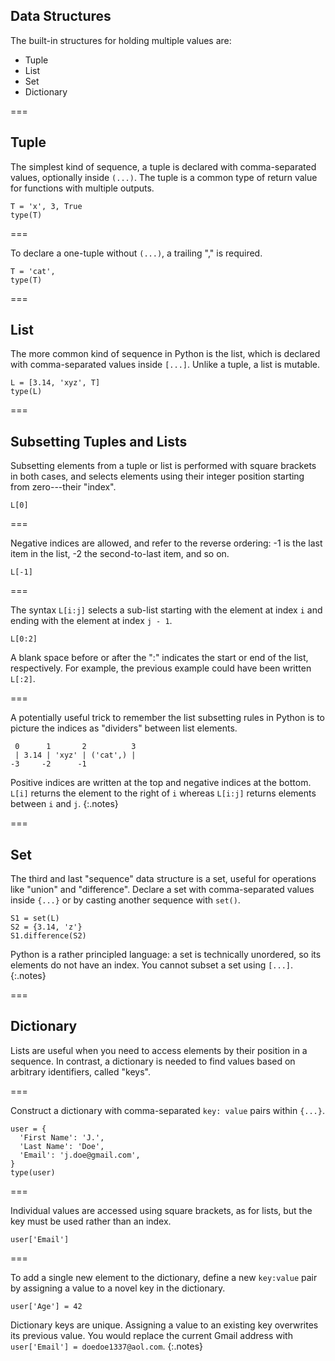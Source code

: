 ---
---

## Data Structures

The built-in structures for holding multiple values are:

- Tuple
- List
- Set
- Dictionary

===

## Tuple

The simplest kind of sequence, a tuple is declared with
comma-separated values, optionally inside `(...)`. The tuple is a
common type of return value for functions with multiple outputs.

```{python title='{{ site.handouts[0] }}'}
T = 'x', 3, True
type(T)
```

===

To declare a one-tuple without `(...)`, a trailing "," is required.

```{python title='{{ site.handouts[0] }}'}
T = 'cat',
type(T)
```

===

## List

The more common kind of sequence in Python is the list, which is
declared with comma-separated values inside `[...]`. Unlike a tuple, a
list is mutable.

```{python title='{{ site.handouts[0] }}'}
L = [3.14, 'xyz', T]
type(L)
```

===

## Subsetting Tuples and Lists

Subsetting elements from a tuple or list is performed with square
brackets in both cases, and selects elements using their integer
position starting from zero---their "index".

```{python}
L[0]
```

===

Negative indices are allowed, and refer to the reverse ordering: -1 is
the last item in the list, -2 the second-to-last item, and so on.

```{python}
L[-1]
```

===

The syntax `L[i:j]` selects a sub-list starting with the element at index
`i` and ending with the element at index `j - 1`.

```{python}
L[0:2]
```

A blank space before or after the ":" indicates the start or end of the list,
respectively. For example, the previous example could have been written 
`L[:2]`.

===

A potentially useful trick to remember the list subsetting rules in Python is
to picture the indices as "dividers" between list elements.

~~~
 0      1       2          3 
 | 3.14 | 'xyz' | ('cat',) |
-3     -2      -1
~~~

Positive indices are written at the top and negative indices at the bottom. 
`L[i]` returns the element to the right of `i` whereas `L[i:j]` returns
elements between `i` and `j`.
{:.notes}

===

## Set

The third and last "sequence" data structure is a set, useful for
operations like "union" and "difference". Declare a set with
comma-separated values inside `{...}` or by casting another sequence with
`set()`.

```{python title='{{ site.handouts[0] }}'}
S1 = set(L)
S2 = {3.14, 'z'}
S1.difference(S2)
```

Python is a rather principled language: a set is technically
unordered, so its elements do not have an index. You cannot subset a
set using `[...]`.
{:.notes}

===

## Dictionary

Lists are useful when you need to access elements by their position in
a sequence. In contrast, a dictionary is needed to find values based
on arbitrary identifiers, called "keys".

===

Construct a dictionary with comma-separated `key: value` pairs within `{...}`.

```{python title='{{ site.handouts[0] }}'}
user = {
  'First Name': 'J.',
  'Last Name': 'Doe',
  'Email': 'j.doe@gmail.com',
}
type(user)
```

===

Individual values are accessed using square brackets, as for lists,
but the key must be used rather than an index.

```{python title='{{ site.handouts[0] }}'}
user['Email']
```

===

To add a single new element to the dictionary, define a new
`key:value` pair by assigning a value to a novel key in the
dictionary.

```{python title='{{ site.handouts[0] }}'}
user['Age'] = 42
```

Dictionary keys are unique. Assigning a value to an existing key
overwrites its previous value. You would replace the current Gmail
address with `user['Email'] = doedoe1337@aol.com`.
{:.notes}
